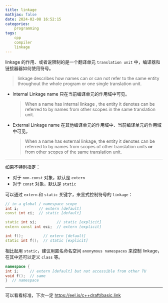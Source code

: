 ```yaml
---
title: linkage
mathjax: false
date: 2024-02-08 16:52:15
categories:
    programming
tags:
    cpp
    compiler
    linkage
---
```

linkage 的作用、或者说限制的是一个翻译单元 `translation unit` 中，编译器和链接器器如何使用符号。

> linkage describes how names can or can not refer to the same entity throughout the whole program or one single translation unit.

- Internal Linkage
name 只在当前编译单元的作用域中可见。

    > When a name has internal linkage , the entity it denotes can be referred to by names from other scopes in the same translation unit.

- External Linkage
name 在其他编译单元的作用域中、当前编译单元的作用域中可见。

    > When a name has external linkage, the entity it denotes can be referred to by names from scopes of other translation units **or** from other scopes of the same translation unit.

---

如果不特别指定：
- 对于 `non-const` 对象，默认是 `extern`
- 对于 `const` 对象，默认是 `static`

可以通过 `extern` 和 `static` 关键字，来显式控制符号的 `linkage`：

```cpp
// in a global / namespace scope
int i;         // extern [default]
const int ci;  // static [default]

static int si;         // static [explicit]
extern const int eci;  // extern [explicit]

int f();         // extern [default]
static int f();  // static [explicit]
```

相比起用 `static`，建议用匿名命名空间 `anonymous namespaces` 来控制 linkage，在其中还可以定义 `class` 等。

```cpp
namespace {
int i;     // extern [default] but not accessible from other TU
void f();  // same
}  // namespace
```

---

可以看看标准，下次一定
https://eel.is/c++draft/basic.link